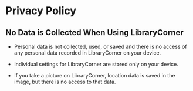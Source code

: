 # Privacy Policy
## No Data is Collected When Using LibraryCorner 

- Personal data is not collected, used, or saved and there is no access of any personal data recorded in LibraryCorner on your device.

- Individual settings for LibraryCorner are stored only on your device.

- If you take a picture on LibraryCorner, location data is saved in the image, but there is no access to that data.
